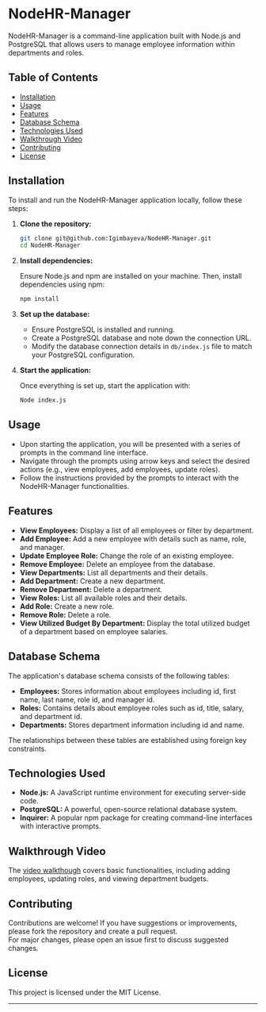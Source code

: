# NodeHR-Manager

NodeHR-Manager is a command-line application built with Node.js and PostgreSQL that allows users to manage employee information within departments and roles.

## Table of Contents

- [Installation](#installation)
- [Usage](#usage)
- [Features](#features)
- [Database Schema](#database-schema)
- [Technologies Used](#technologies-used)
- [Walkthrough Video](#walkthrough-video)
- [Contributing](#contributing)
- [License](#license)

## Installation

To install and run the NodeHR-Manager application locally, follow these steps:

1. **Clone the repository:**

   ```bash
   git clone git@github.com:Igimbayeva/NodeHR-Manager.git
   cd NodeHR-Manager
   ```

2. **Install dependencies:**

   Ensure Node.js and npm are installed on your machine. Then, install dependencies using npm:

   ```bash
   npm install
   ```

3. **Set up the database:**

   - Ensure PostgreSQL is installed and running.
   - Create a PostgreSQL database and note down the connection URL.
   - Modify the database connection details in `db/index.js` file to match your PostgreSQL configuration.

4. **Start the application:**

   Once everything is set up, start the application with:

   ```bash
   Node index.js
   ```

## Usage

- Upon starting the application, you will be presented with a series of prompts in the command line interface.
- Navigate through the prompts using arrow keys and select the desired actions (e.g., view employees, add employees, update roles).
- Follow the instructions provided by the prompts to interact with the NodeHR-Manager functionalities.

## Features

- **View Employees:** Display a list of all employees or filter by department.
- **Add Employee:** Add a new employee with details such as name, role, and manager.
- **Update Employee Role:** Change the role of an existing employee.
- **Remove Employee:** Delete an employee from the database.
- **View Departments:** List all departments and their details.
- **Add Department:** Create a new department.
- **Remove Department:** Delete a department.
- **View Roles:** List all available roles and their details.
- **Add Role:** Create a new role.
- **Remove Role:** Delete a role.
- **View Utilized Budget By Department:** Display the total utilized budget of a department based on employee salaries.

## Database Schema

The application's database schema consists of the following tables:

- **Employees:** Stores information about employees including id, first name, last name, role id, and manager id.
- **Roles:** Contains details about employee roles such as id, title, salary, and department id.
- **Departments:** Stores department information including id and name.

The relationships between these tables are established using foreign key constraints.

## Technologies Used

- **Node.js:** A JavaScript runtime environment for executing server-side code.
- **PostgreSQL:** A powerful, open-source relational database system.
- **Inquirer:** A popular npm package for creating command-line interfaces with interactive prompts.

## Walkthrough Video

The [video walkthough](https://drive.google.com/file/d/1sCLNN5CTOqBW9rh7qk706vJ_oEBhi9Ba/view) covers basic functionalities, including adding employees, updating roles, and viewing department budgets.

## Contributing

Contributions are welcome! If you have suggestions or improvements, please fork the repository and create a pull request. <br>
For major changes, please open an issue first to discuss suggested changes.

## License

This project is licensed under the MIT License.

---

